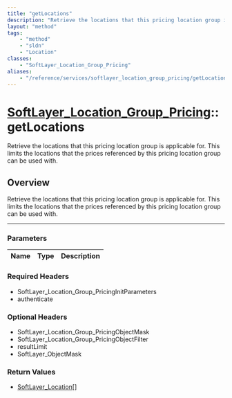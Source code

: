 ```yaml
---
title: "getLocations"
description: "Retrieve the locations that this pricing location group is applicable for. This limits the locations that the prices ref... "
layout: "method"
tags:
    - "method"
    - "sldn"
    - "Location"
classes:
    - "SoftLayer_Location_Group_Pricing"
aliases:
    - "/reference/services/softlayer_location_group_pricing/getLocations"
---
```

# [SoftLayer_Location_Group_Pricing](/reference/services/SoftLayer_Location_Group_Pricing)::getLocations


Retrieve the locations that this pricing location group is applicable for. This limits the locations that the prices referenced by this pricing location group can be used with.


## Overview 
Retrieve the locations that this pricing location group is applicable for. This limits the locations that the prices referenced by this pricing location group can be used with.

-----

### Parameters 
|Name | Type | Description |
| --- | --- | --- |


### Required Headers
* SoftLayer_Location_Group_PricingInitParameters
* authenticate


### Optional Headers
* SoftLayer_Location_Group_PricingObjectMask
* SoftLayer_Location_Group_PricingObjectFilter
* resultLimit
* SoftLayer_ObjectMask

### Return Values
* <a href='/reference/datatypes/SoftLayer_Location'>SoftLayer_Location[] </a>




